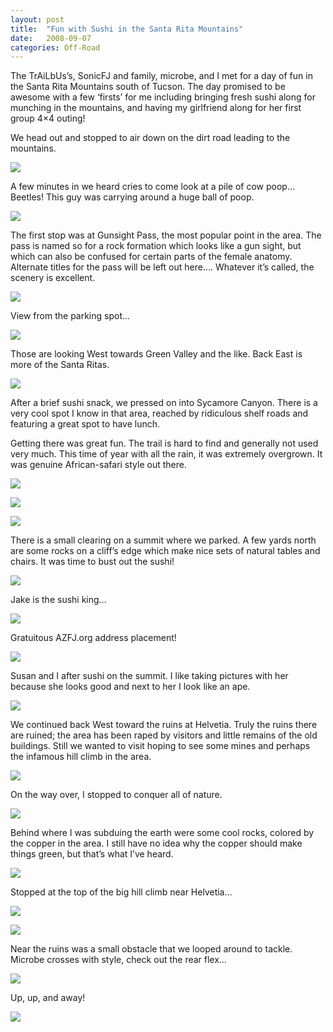 ```yaml
---
layout: post
title:  "Fun with Sushi in the Santa Rita Mountains"
date:   2008-09-07
categories: Off-Road
---
```


The TrAiLbUs’s, SonicFJ and family, microbe, and I met for a day of fun in the Santa Rita Mountains south of Tucson. The day promised to be awesome with a few ‘firsts’ for me including bringing fresh sushi along for munching in the mountains, and having my girlfriend along for her first group 4×4 outing!

We head out and stopped to air down on the dirt road leading to the mountains. 

![](/assets/img/2008-09-07-santa-ritas/DSC_1865.jpg)

A few minutes in we heard cries to come look at a pile of cow poop… Beetles! This guy was carrying around a huge ball of poop. 

![](/assets/img/2008-09-07-santa-ritas/DSC_1870edit.jpg)

The first stop was at Gunsight Pass, the most popular point in the area. The pass is named so for a rock formation which looks like a gun sight, but which can also be confused for certain parts of the female anatomy. Alternate titles for the pass will be left out here…. Whatever it’s called, the scenery is excellent. 

![](/assets/img/2008-09-07-santa-ritas/DSC_1886.jpg)

View from the parking spot… 

![](/assets/img/2008-09-07-santa-ritas/DSC_1895.jpg)

Those are looking West towards Green Valley and the like. Back East is more of the Santa Ritas. 

![](/assets/img/2008-09-07-santa-ritas/DSC_1898.jpg)

After a brief sushi snack, we pressed on into Sycamore Canyon. There is a very cool spot I know in that area, reached by ridiculous shelf roads and featuring a great spot to have lunch.

Getting there was great fun. The trail is hard to find and generally not used very much. This time of year with all the rain, it was extremely overgrown. It was genuine African-safari style out there. 

![](/assets/img/2008-09-07-santa-ritas/DSC_1917.jpg)

![](/assets/img/2008-09-07-santa-ritas/DSC_1921.jpg)

![](/assets/img/2008-09-07-santa-ritas/DSC_1900.jpg)

There is a small clearing on a summit where we parked. A few yards north are some rocks on a cliff’s edge which make nice sets of natural tables and chairs. It was time to bust out the sushi! 

![](/assets/img/2008-09-07-santa-ritas/DSC_1904.jpg)

Jake is the sushi king… 

![](/assets/img/2008-09-07-santa-ritas/DSC_1906.jpg)

Gratuitous AZFJ.org address placement! 

![](/assets/img/2008-09-07-santa-ritas/DSC_1914.jpg)

Susan and I after sushi on the summit. I like taking pictures with her because she looks good and next to her I look like an ape. 

![](/assets/img/2008-09-07-santa-ritas/DSC_1915.jpg)

We continued back West toward the ruins at Helvetia. Truly the ruins there are ruined; the area has been raped by visitors and little remains of the old buildings. Still we wanted to visit hoping to see some mines and perhaps the infamous hill climb in the area. 

![](/assets/img/2008-09-07-santa-ritas/DSC_1938.jpg)

On the way over, I stopped to conquer all of nature. 

![](/assets/img/2008-09-07-santa-ritas/DSC_1946.jpg)

Behind where I was subduing the earth were some cool rocks, colored by the copper in the area. I still have no idea why the copper should make things green, but that’s what I’ve heard. 

![](/assets/img/2008-09-07-santa-ritas/DSC_1952.jpg)

Stopped at the top of the big hill climb near Helvetia… 

![](/assets/img/2008-09-07-santa-ritas/DSC_1955.jpg)

![](/assets/img/2008-09-07-santa-ritas/DSC_1961.jpg)

Near the ruins was a small obstacle that we looped around to tackle. Microbe crosses with style, check out the rear flex… 

![](/assets/img/2008-09-07-santa-ritas/DSC_1990.jpg)

Up, up, and away! 

![](/assets/img/2008-09-07-santa-ritas/DSC_1997.jpg)